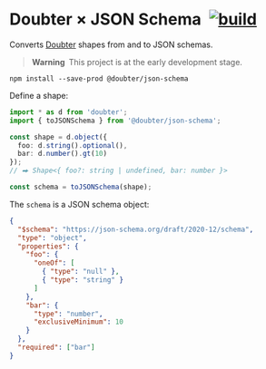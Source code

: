 # Doubter &times; JSON Schema&ensp;[![build](https://github.com/smikhalevski/doubter-json-schema/actions/workflows/master.yml/badge.svg?branch=master&event=push)](https://github.com/smikhalevski/doubter-json-schema/actions/workflows/master.yml)

Converts [Doubter](https://github.com/smikhalevski/doubter) shapes from and to JSON schemas.

> **Warning**&ensp;This project is at the early development stage.

```shell
npm install --save-prod @doubter/json-schema
```

Define a shape:

```ts
import * as d from 'doubter';
import { toJSONSchema } from '@doubter/json-schema';

const shape = d.object({
  foo: d.string().optional(),
  bar: d.number().gt(10)
});
// ⮕ Shape<{ foo?: string | undefined, bar: number }>

const schema = toJSONSchema(shape);
```

The `schema` is a JSON schema object:

```json
{
  "$schema": "https://json-schema.org/draft/2020-12/schema",
  "type": "object",
  "properties": {
    "foo": {
      "oneOf": [
        { "type": "null" },
        { "type": "string" }
      ]
    },
    "bar": {
      "type": "number",
      "exclusiveMinimum": 10
    }
  },
  "required": ["bar"]
}
```
